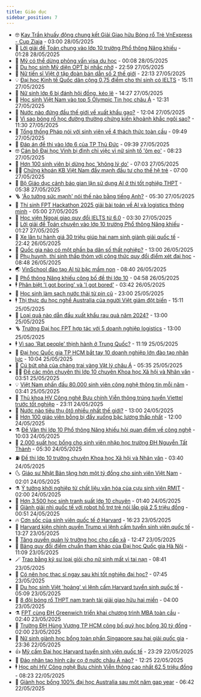 ```yaml
---
title: Giáo dục
sidebar_position: 7
---
```


<!-- vnexpress-giao-duc:START -->
- 🤓 [Kay Trần khuấy động chung kết Giải Giao hữu Bóng rổ Trẻ VnExpress - Cup Ziaja](https://vnexpress.net/kay-tran-khuay-dong-chung-ket-giai-giao-huu-bong-ro-tre-vnexpress-cup-ziaja-4891276.html) - 03:00 28/05/2025
- 🦆 [Lời giải đề Toán chung vào lớp 10 trường Phổ thông Năng khiếu](https://vnexpress.net/loi-giai-de-toan-chung-vao-lop-10-truong-pho-thong-nang-khieu-4891374.html) - 01:28 28/05/2025
- 🦩 [Mỹ có thể dừng phỏng vấn visa du học](https://vnexpress.net/my-co-the-dung-phong-van-visa-du-hoc-4891333.html) - 00:08 28/05/2025
- 🌮 [Du học sinh Mỹ diện OPT bị nhắc nhở](https://vnexpress.net/du-hoc-sinh-my-dien-opt-bi-nhac-nho-4890734.html) - 22:59 27/05/2025
- 🔭 [Nữ tiến sĩ Việt ở tập đoàn bán dẫn số 2 thế giới](https://vnexpress.net/nu-tien-si-viet-o-tap-doan-ban-dan-so-2-the-gioi-4881264.html) - 22:13 27/05/2025
- 💡 [Đại học Kinh tế Quốc dân cộng 0,75 điểm cho thí sinh có IELTS](https://vnexpress.net/dai-hoc-kinh-te-quoc-dan-cong-0-75-diem-cho-thi-sinh-co-ielts-4891013.html) - 15:11 27/05/2025
- 🥰 [Nữ sinh lớp 6 bị đánh hội đồng, kéo lê](https://vnexpress.net/nu-sinh-lop-6-bi-danh-hoi-dong-keo-le-4891226.html) - 14:27 27/05/2025
- 🐲 [Học sinh Việt Nam vào top 5 Olympic Tin học châu Á](https://vnexpress.net/hoc-sinh-viet-nam-vao-top-5-olympic-tin-hoc-chau-a-4891272.html) - 12:31 27/05/2025
- 🦒 [Nước nào đứng đầu thế giới về xuất khẩu gạo?](https://vnexpress.net/nuoc-nao-dung-dau-the-gioi-ve-xuat-khau-gao-4891264.html) - 12:04 27/05/2025
- 🦆 [Vì sao bóng rổ học đường thường chứng kiến khoảnh khắc ngôi sao?](https://vnexpress.net/vi-sao-bong-ro-hoc-duong-thuong-chung-kien-khoanh-khac-ngoi-sao-4890698.html) - 11:30 27/05/2025
- 🧰 [Tổng thống Pháp nói với sinh viên về 4 thách thức toàn cầu](https://vnexpress.net/tong-thong-phap-noi-voi-sinh-vien-ve-4-thach-thuc-toan-cau-4890945.html) - 09:49 27/05/2025
- 🐘 [Đáp án đề thi vào lớp 6 của TP Thủ Đức](https://vnexpress.net/dap-an-de-thi-vao-lop-6-cua-tp-thu-duc-nam-2025-4891222.html) - 09:39 27/05/2025
- 🤓 [Cán bộ Đại học Vinh bị đình chỉ việc vì nữ sinh tố &#39;ôm eo&#39;](https://vnexpress.net/can-bo-dai-hoc-vinh-bi-dinh-chi-viec-vi-nu-sinh-to-om-eo-4891107.html) - 08:23 27/05/2025
- 🧰 [Hơn 100 sinh viên bị dừng học &#39;không lý do&#39;](https://vnexpress.net/hon-100-sinh-vien-bi-dung-hoc-khong-ly-do-4891059.html) - 07:03 27/05/2025
- 🧑‍💻 [Chứng khoán KB Việt Nam đẩy mạnh đầu tư cho thế hệ trẻ](https://vnexpress.net/chung-khoan-kb-viet-nam-day-manh-dau-tu-cho-the-he-tre-4891069.html) - 07:00 27/05/2025
- 🫶 [Bộ Giáo dục cảnh báo gian lận sử dụng AI ở thi tốt nghiệp THPT](https://vnexpress.net/bo-giao-duc-canh-bao-gian-lan-su-dung-ai-o-thi-tot-nghiep-thpt-4891046.html) - 05:38 27/05/2025
- 🪜 [&#39;Ảo tưởng sức mạnh&#39; nói thế nào bằng tiếng Anh?](https://vnexpress.net/ao-tuong-suc-manh-noi-the-nao-bang-tieng-anh-4890375.html) - 05:30 27/05/2025
- 🎊 [Thí sinh FPT Hackathon 2025 giải bài toán về AI và logistics thông minh](https://vnexpress.net/thi-sinh-fpt-hackathon-2025-giai-bai-toan-ve-ai-va-logistics-thong-minh-4891004.html) - 05:00 27/05/2025
- 🧐 [Học viện Ngoại giao quy đổi IELTS từ 6.0](https://vnexpress.net/hoc-vien-ngoai-giao-quy-doi-ielts-tu-6-0-4890819.html) - 03:30 27/05/2025
- 🌈 [Lời giải đề Toán chuyên vào lớp 10 trường Phổ thông Năng khiếu](https://vnexpress.net/loi-giai-de-toan-chuyen-vao-lop-10-truong-pho-thong-nang-khieu-4890890.html) - 01:27 27/05/2025
- 🥰 [Xe lăn tự hành giá 30 triệu giúp hai nam sinh giành giải quốc tế](https://vnexpress.net/xe-lan-tu-hanh-gia-30-trieu-giup-hai-nam-sinh-gianh-giai-quoc-te-4889423.html) - 22:42 26/05/2025
- 🎡 [Quốc gia nào có một phần ba dân số thất nghiệp?](https://vnexpress.net/quoc-gia-nao-co-mot-phan-ba-dan-so-that-nghiep-4890778.html) - 13:00 26/05/2025
- 🎊 [Phụ huynh, thí sinh thấp thỏm với công thức quy đổi điểm xét đại học](https://vnexpress.net/phu-huynh-thi-sinh-thap-thom-voi-cong-thuc-quy-doi-diem-xet-dai-hoc-4889814.html) - 08:48 26/05/2025
- 🌏 [VinSchool đào tạo AI từ bậc mầm non](https://vnexpress.net/vinschool-dao-tao-ai-tu-bac-mam-non-4890644.html) - 08:40 26/05/2025
- 🥸 [Phổ thông Năng khiếu công bố đề thi lớp 10](https://vnexpress.net/de-thi-vao-lop-10-truong-pho-thong-nang-khieu-nam-2025-tat-ca-cac-mon-4890571.html) - 04:58 26/05/2025
- 🕴 [Phân biệt &#39;I got boring&#39; và &#39;I got bored&#39;](https://vnexpress.net/phan-biet-i-got-boring-va-i-got-bored-4890373.html) - 03:42 26/05/2025
- 💂 [Học sinh làm sạch nước thải từ pin cũ](https://vnexpress.net/nhom-hoc-sinh-viet-duc-gianh-giai-nhi-thi-isef-2025-4888894.html) - 23:00 25/05/2025
- 🕴 [Thị thực du học nghề Australia của người Việt giảm đột biến](https://vnexpress.net/thi-thuc-du-hoc-nghe-australia-cua-nguoi-viet-giam-dot-bien-4886645.html) - 15:11 25/05/2025
- 🌋 [Loại quả nào dẫn đầu xuất khẩu rau quả năm 2024?](https://vnexpress.net/loai-qua-nao-dan-dau-xuat-khau-rau-qua-nam-2024-4890313.html) - 13:00 25/05/2025
- 🪜 [Trường Đại học FPT hợp tác với 5 doanh nghiệp logistics](https://vnexpress.net/truong-dai-hoc-fpt-hop-tac-voi-5-doanh-nghiep-logistics-4890332.html) - 13:00 25/05/2025
- 🕴 [Vì sao &#39;Rat people&#39; thịnh hành ở Trung Quốc?](https://vnexpress.net/vi-sao-rat-people-thinh-hanh-o-trung-quoc-4881402.html) - 11:19 25/05/2025
- 🎃 [Đại học Quốc gia TP HCM bắt tay 10 doanh nghiệp lớn đào tạo nhân lực](https://vnexpress.net/dai-hoc-quoc-gia-tp-hcm-bat-tay-10-doanh-nghiep-lon-dao-tao-nhan-luc-4890288.html) - 10:04 25/05/2025
- 🦏 [Cú bứt phá của chàng trai vàng Vật lý châu Á](https://vnexpress.net/cu-but-pha-cua-chang-trai-vang-vat-ly-chau-a-4887783.html) - 05:35 25/05/2025
- 🧑‍🏫 [Đề các môn chuyên thi lớp 10 chuyên Khoa học Xã hội và Nhân văn](https://vnexpress.net/de-thi-lop-10-chuyen-van-su-dia-chuyen-khoa-hoc-xa-hoi-va-nhan-van-2025-4890207.html) - 03:51 25/05/2025
- 💡 [Việt Nam phấn đấu 80.000 sinh viên công nghệ thông tin mỗi năm](https://vnexpress.net/viet-nam-phan-dau-80-000-sinh-vien-cong-nghe-thong-tin-moi-nam-4890198.html) - 03:41 25/05/2025
- 🐎 [Thủ khoa HV Công nghệ Bưu chính Viễn thông trúng tuyển Viettel trước tốt nghiệp](https://vnexpress.net/cach-hoc-cua-thu-khoa-hoc-vien-cong-nghe-buu-chinh-vien-thong-2025-4889230.html) - 23:11 24/05/2025
- 🧰 [Nước nào tiêu thụ ôtô nhiều nhất thế giới?](https://vnexpress.net/nuoc-nao-tieu-thu-oto-nhieu-nhat-the-gioi-4890080.html) - 13:00 24/05/2025
- 🙉 [Hơn 100 giáo viên bỗng bị đẩy xuống bậc lương thấp nhất](https://vnexpress.net/hon-100-giao-vien-bong-bi-day-xuong-bac-luong-thap-nhat-4889853.html) - 12:00 24/05/2025
- ⚗️ [Đề Văn thi lớp 10 Phổ thông Năng khiếu hỏi quan điểm về công nghệ](https://vnexpress.net/de-van-thi-lop-10-pho-thong-nang-khieu-hoi-quan-diem-ve-cong-nghe-4890057.html) - 10:03 24/05/2025
- 🌝 [2.000 suất học bổng cho sinh viên nhập học trường ĐH Nguyễn Tất Thành](https://vnexpress.net/2-000-suat-hoc-bong-cho-sinh-vien-nhap-hoc-truong-dh-nguyen-tat-thanh-4890032.html) - 05:30 24/05/2025
- ⛽️ [Đề thi lớp 10 trường chuyên Khoa học Xã hội và Nhân văn](https://vnexpress.net/de-thi-lop-10-truong-chuyen-khoa-hoc-xa-hoi-va-nhan-van-4889950.html) - 03:40 24/05/2025
- 🌜 [Giáo sư Nhật Bản tặng hơn một tỷ đồng cho sinh viên Việt Nam](https://vnexpress.net/giao-su-nhat-ban-tang-hon-mot-ty-dong-cho-sinh-vien-viet-nam-4889933.html) - 02:01 24/05/2025
- ⚗️ [Ý tưởng khởi nghiệp từ chất liệu văn hóa của cựu sinh viên RMIT](https://vnexpress.net/y-tuong-khoi-nghiep-tu-chat-lieu-van-hoa-cua-cuu-sinh-vien-rmit-4889911.html) - 02:00 24/05/2025
- 🧰 [Hơn 3.500 học sinh tranh suất lớp 10 chuyên](https://vnexpress.net/hon-3-500-hoc-sinh-tranh-suat-lop-10-chuyen-4889886.html) - 01:40 24/05/2025
- 🤗 [Giành giải nhì quốc tế với robot hỗ trợ trẻ nói lắp giá 2,5 triệu đồng](https://vnexpress.net/gianh-giai-nhi-quoc-te-voi-robot-ho-tro-tre-noi-lap-gia-2-5-trieu-dong-4889797.html) - 00:51 24/05/2025
- 🔥 [Cơn sốc của sinh viên quốc tế ở Harvard](https://vnexpress.net/con-soc-cua-sinh-vien-quoc-te-o-harvard-4889758.html) - 16:23 23/05/2025
- 💪 [Harvard kiện chính quyền Trump vì lệnh cấm tuyển sinh viên quốc tế](https://vnexpress.net/harvard-kien-chinh-quyen-trump-vi-lenh-cam-tuyen-sinh-vien-quoc-te-4889860.html) - 13:27 23/05/2025
- 💂 [Tăng quyền quản lý trường học cho cấp xã](https://vnexpress.net/tang-quyen-quan-ly-truong-hoc-cho-cap-xa-4889848.html) - 12:47 23/05/2025
- 🌮 [Bảng quy đổi điểm chuẩn tham khảo của Đại học Quốc gia Hà Nội](https://vnexpress.net/bang-quy-doi-diem-chuan-hsa-cua-dai-hoc-quoc-gia-ha-noi-4889754.html) - 11:09 23/05/2025
- 🪄 [Trao bằng kỹ sư loại giỏi cho nữ sinh mất vì tai nạn](https://vnexpress.net/trao-bang-ky-su-loai-gioi-cho-nu-sinh-mat-vi-tai-nan-4889668.html) - 08:41 23/05/2025
- 🎡 [Có nên học thạc sĩ ngay sau khi tốt nghiệp đại học?](https://vnexpress.net/co-nen-hoc-thac-si-ngay-sau-khi-tot-nghiep-dai-hoc-4887664.html) - 07:45 23/05/2025
- 🌈 [Du học sinh Việt &#39;hoảng&#39; vì lệnh cấm Harvard tuyển sinh quốc tế](https://vnexpress.net/du-hoc-sinh-viet-hoang-vi-lenh-cam-harvard-tuyen-sinh-quoc-te-4889624.html) - 05:09 23/05/2025
- 🎊 [8 đội bóng rổ THPT nam tranh tài giải giao hữu hai miền](https://vnexpress.net/8-doi-bong-ro-thpt-nam-tranh-tai-giai-giao-huu-hai-mien-4889206.html) - 04:00 23/05/2025
- ⚗️ [FPT cùng ĐH Greenwich triển khai chương trình MBA toàn cầu](https://vnexpress.net/fpt-cung-dh-greenwich-trien-khai-chuong-trinh-mba-toan-cau-4889372.html) - 02:40 23/05/2025
- 🌁 [Trường ĐH Hùng Vương TP HCM công bố quỹ học bổng 30 tỷ đồng](https://vnexpress.net/truong-dh-hung-vuong-tp-hcm-cong-bo-quy-hoc-bong-30-ty-dong-4888139.html) - 02:00 23/05/2025
- 🦏 [Nữ sinh giành học bổng toàn phần Singapore sau hai giải quốc gia](https://vnexpress.net/nu-sinh-gianh-hoc-bong-toan-phan-singapore-sau-hai-giai-quoc-gia-4889220.html) - 23:36 22/05/2025
- 👍 [Mỹ cấm Đại học Harvard tuyển sinh viên quốc tế](https://vnexpress.net/my-cam-dai-hoc-harvard-tuyen-sinh-vien-quoc-te-4889438.html) - 23:29 22/05/2025
- 🌈 [Đảo nhân tạo hình cây cọ ở nước châu Á nào?](https://vnexpress.net/dao-nhan-tao-hinh-cay-co-o-nuoc-chau-a-nao-4889369.html) - 12:25 22/05/2025
- 🕴 [Học phí HV Công nghệ Bưu chính Viễn thông cao nhất 62,5 triệu đồng](https://vnexpress.net/hoc-phi-hoc-vien-cong-nghe-buu-chinh-vien-thong-ptit-nam-2025-4889252.html) - 08:23 22/05/2025
- 🧰 [Giành học bổng 100% đại học Australia sau một năm gap year](https://vnexpress.net/gianh-hoc-bong-100-dai-hoc-australia-sau-mot-nam-gap-year-4888774.html) - 06:42 22/05/2025<!-- vnexpress-giao-duc:END -->
